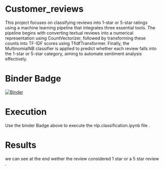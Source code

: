 # Customer_reviews

This project focuses on classifying reviews into 1-star or 5-star ratings using a machine learning pipeline that integrates three essential tools. The pipeline begins with converting textual reviews into a numerical representation using CountVectorizer, followed by transforming these counts into TF-IDF scores using TfidfTransformer. Finally, the MultinomialNB classifier is applied to predict whether each review falls into the 1-star or 5-star category, aiming to automate sentiment analysis effectively.

# Binder Badge 
[![Binder](https://mybinder.org/badge_logo.svg)](https://mybinder.org/v2/gh/OmarAfify10/Review-Classification/HEAD)

# Execution 
Use the binder Badge above to execute the nlp.classification.ipynb file .

# Results
we can see at the end wether the review considered 1 star or a 5 star review .
